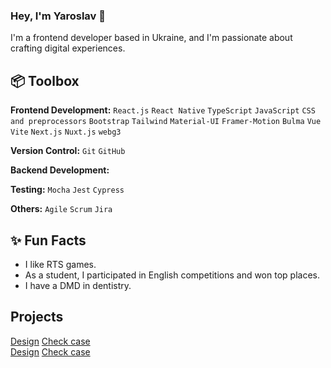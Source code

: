 ### Hey, I'm Yaroslav 👋  

I'm a frontend developer based in Ukraine, and I'm passionate about crafting digital experiences. 

 
## 📦 Toolbox

**Frontend Development:**  `React.js` `React Native` `TypeScript` `JavaScript` `CSS and preprocessors` `Bootstrap` `Tailwind` `Material-UI` `Framer-Motion` `Bulma` `Vue` `Vite` `Next.js` `Nuxt.js` `webg3`
 
**Version Control:** `Git` `GitHub`

**Backend Development:** 

**Testing:** `Mocha` `Jest` `Cypress`

**Others:** `Agile` `Scrum` `Jira`
 
## ✨ Fun Facts

- I like RTS games.
- As a student, I participated in English competitions and won top places.
- I have a DMD in dentistry.

##  Projects

[Design]() [Check case]() <br>
[Design]() [Check case]() <br>








